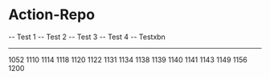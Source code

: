 # Action-Repo

-- Test 1
-- Test 2
-- Test 3
-- Test 4
-- Testxbn

---

1052
1110
1114
1118
1120
1122
1131
1134
1138
1139
1140
1141
1143
1149
1156
1200
